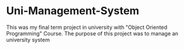 # Uni-Management-System
This was my final term project in university with "Object Oriented Programming" Course. The purpose of this project was to manage an university system